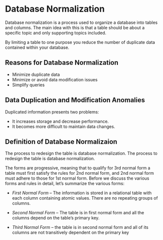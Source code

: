 # Database Normalization

Database normalization is a process used to organize a database into tables and columns.  The main idea with this is that a table should be about a specific topic and only supporting topics included.

By limiting a table to one purpose you reduce the number of duplicate data contained within your database.

## Reasons for Database Normalization
  * Minimize duplicate data
  * Minimize or avoid data modification issues
  * Simplify queries

## Data Duplication and Modification Anomalies

Duplicated information presents two problems:
  * It increases storage and decrease performance.
  * It becomes more difficult to maintain data changes.


## Definition of Database Normalizaion

The process to redesign the table is database normalization.  The process to redesign the table is database normalization.

The forms are progressive, meaning that to qualify for 3rd normal form a table must first satisfy the rules for 2nd normal form, and 2nd normal form must adhere to those for 1st normal form. Before we discuss the various forms and rules in detail, let’s summarize the various forms:

- *First Normal Form* – The information is stored in a relational table with each column containing atomic values. There are no repeating groups of columns.

- *Second Normal Form* – The table is in first normal form and all the columns depend on the table’s primary key.

- *Third Normal Form* – the table is in second normal form and all of its columns are not transitively dependent on the primary key